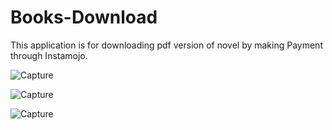 # Books-Download

This application is for downloading pdf version of novel by making Payment through Instamojo.


![Capture](https://user-images.githubusercontent.com/64145252/102104744-8d13eb80-3e54-11eb-9edd-bf7f1041d3e2.PNG)



![Capture](https://user-images.githubusercontent.com/64145252/102105077-f4ca3680-3e54-11eb-956f-f14da6ed15e3.PNG)



![Capture](https://user-images.githubusercontent.com/64145252/102105220-26db9880-3e55-11eb-9c9b-bc689af06a57.PNG)


